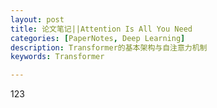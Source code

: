 ```yaml
---
layout: post
title: 论文笔记||Attention Is All You Need
categories: [PaperNotes, Deep Learning]
description: Transformer的基本架构与自注意力机制
keywords: Transformer

---
```


123